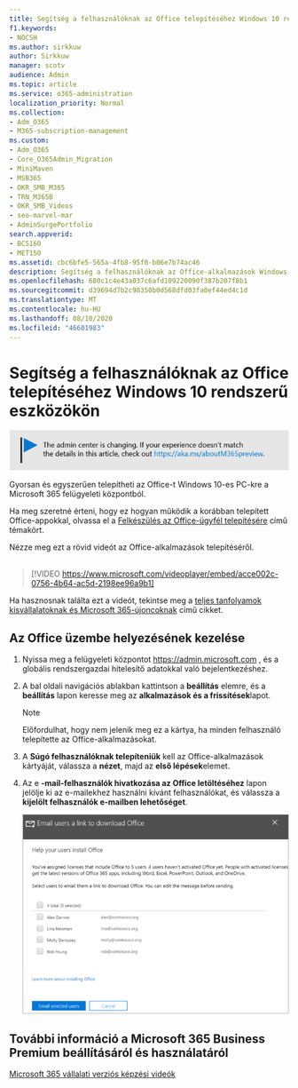 ```yaml
---
title: Segítség a felhasználóknak az Office telepítéséhez Windows 10 rendszerű eszközökön
f1.keywords:
- NOCSH
ms.author: sirkkuw
author: Sirkkuw
manager: scotv
audience: Admin
ms.topic: article
ms.service: o365-administration
localization_priority: Normal
ms.collection:
- Adm_O365
- M365-subscription-management
ms.custom:
- Adm_O365
- Core_O365Admin_Migration
- MiniMaven
- MSB365
- OKR_SMB_M365
- TRN_M365B
- OKR_SMB_Videos
- seo-marvel-mar
- AdminSurgePortfolio
search.appverid:
- BCS160
- MET150
ms.assetid: cbc6bfe5-565a-4fb8-95f0-b06e7b74ac46
description: Segítség a felhasználóknak az Office-alkalmazások Windows 10-es eszközökön való telepítéséhez, és az Office telepítése Windows 10 rendszerű PC-re a Microsoft 365 felügyeleti központból.
ms.openlocfilehash: 680c1c4e43a037c6afd109220090f387b207f8b1
ms.sourcegitcommit: d39694d7b2c98350b0d568dfd03fa0ef44ed4c1d
ms.translationtype: MT
ms.contentlocale: hu-HU
ms.lasthandoff: 08/10/2020
ms.locfileid: "46601983"
---
```

# <a name="help-your-users-install-office-on-windows-10-devices"></a>Segítség a felhasználóknak az Office telepítéséhez Windows 10 rendszerű eszközökön

[![A megjelenő címke figyelmeztet a felügyeleti központ változásaira, további részleteket itt talál: aka.ms/aboutM365preview.](../media/m365admincenterchanging.png)](https://docs.microsoft.com/office365/admin/microsoft-365-admin-center-preview)

Gyorsan és egyszerűen telepítheti az Office-t Windows 10-es PC-kre a Microsoft 365 felügyeleti központból.
  
Ha meg szeretné érteni, hogy ez hogyan működik a korábban telepített Office-appokkal, olvassa el a [Felkészülés az Office-ügyfél telepítésére](prepare-for-office-client-deployment.md) című témakört.

Nézze meg ezt a rövid videót az Office-alkalmazások telepítéséről.<br><br>

> [!VIDEO https://www.microsoft.com/videoplayer/embed/acce002c-0756-4b64-ac5d-2198ee96a9b1] 

Ha hasznosnak találta ezt a videót, tekintse meg a [teljes tanfolyamok kisvállalatoknak és Microsoft 365-újoncoknak](https://support.microsoft.com/office/6ab4bbcd-79cf-4000-a0bd-d42ce4d12816) című cikket.

## <a name="manage-office-deployments"></a>Az Office üzembe helyezésének kezelése

1. Nyissa meg a felügyeleti központot <a href="https://go.microsoft.com/fwlink/p/?linkid=2024339" target="_blank">https://admin.microsoft.com</a> , és a globális rendszergazdai hitelesítő adatokkal való bejelentkezéshez. 

2. A bal oldali navigációs ablakban kattintson a **beállítás** elemre, és a **beállítás** lapon keresse meg az **alkalmazások és a frissítések**lapot.
    > [!NOTE]
    > Előfordulhat, hogy nem jelenik meg ez a kártya, ha minden felhasználó telepítette az Office-alkalmazásokat.
  
3. A **Súgó felhasználóknak telepíteniük** kell az Office-alkalmazások kártyáját, válassza a **nézet**, majd az **első lépések**elemet.
    
4. Az e **-mail-felhasználók hivatkozása az Office letöltéséhez** lapon jelölje ki az e-mailekhez használni kívánt felhasználókat, és válassza a **kijelölt felhasználók e-mailben lehetőséget**.

   ![Válassza a felhasználók lehetőséget az Office letöltési hivatkozással való elküldéséhez.](../media/sendemailtousers.png)

## <a name="for-more-on-setting-up-and-using-microsoft-365-business-premium"></a>További információ a Microsoft 365 Business Premium beállításáról és használatáról

[Microsoft 365 vállalati verziós képzési videók](https://support.microsoft.com/office/6ab4bbcd-79cf-4000-a0bd-d42ce4d12816)

